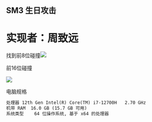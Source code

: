 ## SM3 生日攻击
# 实现者：周致远

找到前8位碰撞![](https://github.com/dry9rape/projects/raw/main/SM3_birthday_attack/ver_2/生日攻击前8位碰撞.png)

前16位碰撞

![](https://github.com/dry9rape/projects/raw/main/SM3_birthday_attack/ver_2/生日攻击前16位碰撞.png)

电脑规格

```html
处理器	12th Gen Intel(R) Core(TM) i7-12700H   2.70 GHz
机带 RAM	16.0 GB (15.7 GB 可用)
系统类型	64 位操作系统, 基于 x64 的处理器
```
